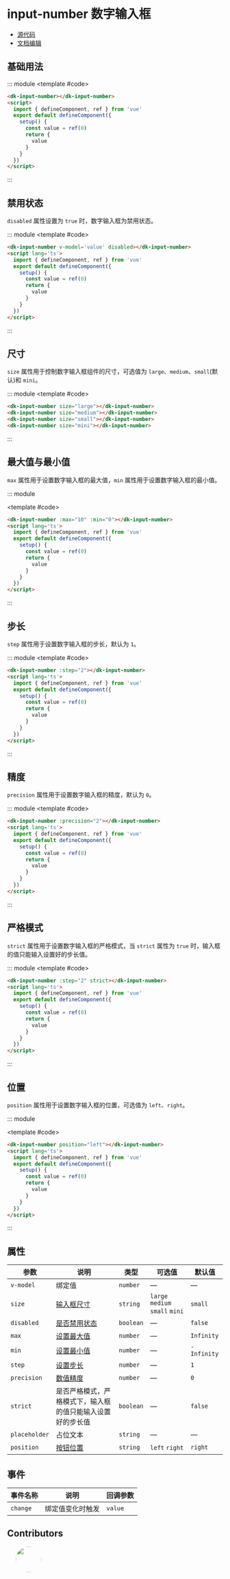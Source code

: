 # input-number 数字输入框

- [源代码](https://github.com/dk-plus-ui/dk-plus-ui/tree/master/packages/components/dkinputNumber)
- [文档编辑](https://github.com/dk-plus-ui/dk-plus-ui/blob/master/docs/components/inputNumber.md)

## <a id='基础用法'>基础用法</a>

::: module
<template #code>
<VueDomeInputNumber class='docs-number docs-input'></VueDomeInputNumber>
</template>

```html
<dk-input-number></dk-input-number>
<script>
  import { defineComponent, ref } from 'vue'
  export default defineComponent({
    setup() {
      const value = ref(0)
      return {
        value
      }
    }
  })
</script>
```

:::

## <a id='禁用状态'>禁用状态</a>

`disabled` 属性设置为 `true` 时，数字输入框为禁用状态。

::: module
<template #code>
<VueDomeInputNumber class='docs-number docs-input' disabled></VueDomeInputNumber>
</template>

```html
<dk-input-number v-model='value' disabled></dk-input-number>
<script lang='ts'>
  import { defineComponent, ref } from 'vue'
  export default defineComponent({
    setup() {
      const value = ref(0)
      return {
        value
      }
    }
  })
</script>
```

:::

## <a id='尺寸'>尺寸</a>

`size` 属性用于控制数字输入框组件的尺寸，可选值为 `large`、`medium`、`small`(默认)和 `mini`。

::: module
<template #code>
<VueDomeInputNumber class='docs-number docs-input' size='large'></VueDomeInputNumber>
<VueDomeInputNumber class='docs-number docs-input' size="medium"></VueDomeInputNumber>
<VueDomeInputNumber class='docs-number docs-input' size="small"></VueDomeInputNumber>
<VueDomeInputNumber class='docs-number docs-input' size="mini"></VueDomeInputNumber>
</template>

```html
<dk-input-number size="large"></dk-input-number>
<dk-input-number size="medium"></dk-input-number>
<dk-input-number size="small"></dk-input-number>
<dk-input-number size="mini"></dk-input-number>
```

:::

## <a id='最大值与最小值'>最大值与最小值</a>

`max` 属性用于设置数字输入框的最大值，`min` 属性用于设置数字输入框的最小值。

::: module

<template #code>
<VueDomeInputNumber class='docs-number docs-input' :max="10" :min="0"></VueDomeInputNumber>
</template>

```html
<dk-input-number :max="10" :min="0"></dk-input-number>
<script lang='ts'>
  import { defineComponent, ref } from 'vue'
  export default defineComponent({
    setup() {
      const value = ref(0)
      return {
        value
      }
    }
  })
</script>
```

:::

## <a id='步长'>步长</a>

`step` 属性用于设置数字输入框的步长，默认为 `1`。

::: module
<template #code>
<VueDomeInputNumber class='docs-number docs-input' :step="2"></VueDomeInputNumber>
</template>

```html
<dk-input-number :step="2"></dk-input-number>
<script lang='ts'>
  import { defineComponent, ref } from 'vue'
  export default defineComponent({
    setup() {
      const value = ref(0)
      return {
        value
      }
    }
  })
</script>
```

:::

## <a id='精度'>精度</a>

`precision` 属性用于设置数字输入框的精度，默认为 `0`。

::: module
<template #code>
<VueDomeInputNumber class='docs-number docs-input' :precision="2" step="0.2"></VueDomeInputNumber>
</template>

```html
<dk-input-number :precision="2"></dk-input-number>
<script lang='ts'>
  import { defineComponent, ref } from 'vue'
  export default defineComponent({
    setup() {
      const value = ref(0)
      return {
        value
      }
    }
  })
</script>
```

:::

## <a id='严格模式'>严格模式</a>

`strict` 属性用于设置数字输入框的严格模式，当 `strict` 属性为 `true` 时，输入框的值只能输入设置好的步长值。

::: module
<template #code>
<VueDomeInputNumber class='docs-number docs-input' :step="2" strict></VueDomeInputNumber>
</template>

```html
<dk-input-number :step="2" strict></dk-input-number>
<script lang='ts'>
  import { defineComponent, ref } from 'vue'
  export default defineComponent({
    setup() {
      const value = ref(0)
      return {
        value
      }
    }
  })
</script>
```

:::

## <a id='位置'>位置</a>

`position` 属性用于设置数字输入框的位置，可选值为 `left`、`right`。

::: module

<template #code>
<VueDomeInputNumber class='docs-number docs-input' position="left"></VueDomeInputNumber>
<div style='margin-top: 10px;'></div>
<VueDomeInputNumber class='docs-number docs-input' position="right"></VueDomeInputNumber>
</template>

```html
<dk-input-number position="left"></dk-input-number>
<script lang='ts'>
  import { defineComponent, ref } from 'vue'
  export default defineComponent({
    setup() {
      const value = ref(0)
      return {
        value
      }
    }
  })
</script>
```

:::

## <a id='属性'>属性</a>

| 参数      | 说明                                                                 | 类型    | 可选值 | 默认值 |
| --------- | -------------------------------------------------------------------- | ------- | ------ | ------ |
| `v-model`     | 绑定值                                                           | `number`  | —      | —      |
| `size`      | [输入框尺寸](#尺寸)                                                 | `string`  | `large` `medium` `small` `mini`      | `small`  |
| `disabled`  | [是否禁用状态](#禁用状态)                                                         | `boolean` | —      | `false`  |
| `max`       | [设置最大值](#最大值与最小值)                                         | `number`  | —      | `Infinity` |
| `min`       | [设置最小值](#最大值与最小值)                                                           | `number`  | —      | `-Infinity` |
| `step`      | [设置步长](#步长)                                                             | `number`  | —      | `1`      |
| `precision` | [数值精度](#精度)                                                             | `number`  | —      | `0`      |
| `strict`    | 是否严格模式，严格模式下，输入框的值只能输入设置好的步长值 | `boolean` | —      | `false`  |
| `placeholder`    | 占位文本 | `string` | — | — |
| `position` | [按钮位置](#位置) | `string` | `left` `right` | `right` |

## <a id='事件'>事件</a>

| 事件名称 | 说明             | 回调参数 |
| -------- | ---------------- | -------- |
| `change` | 绑定值变化时触发 | `value`  |



## <a id='Contributors'>Contributors</a>

<div style='display: flex;'>
  <a href="https://github.com/dk-plus-ui" target="_blank" style='margin-left:20px;'>
    <img style='width:60px;height:60px;border-radius: 50%;' src="https://avatars.githubusercontent.com/u/117073291?s=64&v=4">
  </a>
</div>

<script lang='ts' setup>
  import VueDomeInputNumber from './vueDome/inputNumber/index.vue';
</script>
